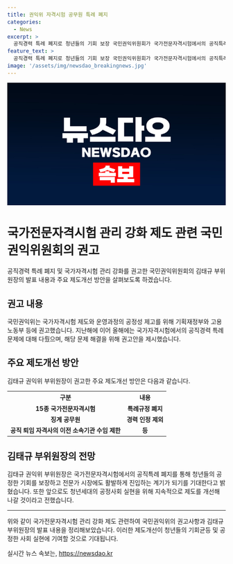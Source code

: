```yaml
---
title: 권익위 자격시험 공무원 특례 폐지
categories:
  - News
excerpt: >
  공직경력 특례 폐지로 청년들의 기회 보장 국민권익위원회가 국가전문자격시험에서의 공직특례 폐지를 권고했다. 이에는 법무사, 세무사, 변리사 등 15종의 시험 응시자 중 공직경력이 있는 경우 자격 자동 부여 및 시험 면제 등 규정이 포함된다. 또한, 징계 공무원 경력 인정 제외 및 공직 퇴임 자격사의 이전 소속기관 수임 제한 등이 제안되었다. 국민권익위는 이를 통해 청년들의 공정한 기회를 보장할 수 있고, 전문가 시장에도 활발한 진입을 기대한다고 설명했다.
feature_text: >
  공직경력 특례 폐지로 청년들의 기회 보장 국민권익위원회가 국가전문자격시험에서의 공직특례 폐지를 권고했다. 이에는 법무사, 세무사, 변리사 등 15종의 시험 응시자 중 공직경력이 있는 경우 자격 자동 부여 및 시험 면제 등 규정이 포함된다. 또한, 징계 공무원 경력 인정 제외 및 공직 퇴임 자격사의 이전 소속기관 수임 제한 등이 제안되었다. 국민권익위는 이를 통해 청년들의 공정한 기회를 보장할 수 있고, 전문가 시장에도 활발한 진입을 기대한다고 설명했다.
image: '/assets/img/newsdao_breakingnews.jpg'
---
```


<p><img src="/assets/img/newsdao_breakingnews.jpg" alt="cryptoinkorea 속보" /></p>

<h1 data-ke-size="size26">국가전문자격시험 관리 강화 제도 관련 국민권익위원회의 권고</h1>

<p data-ke-size="size16">공직경력 특례 폐지 및 국가자격시험 관리 강화를 권고한 국민권익위원회의 김태규 부위원장의 발표 내용과 주요 제도개선 방안을 살펴보도록 하겠습니다.</p>

<h2 data-ke-size="size24">권고 내용</h2>

<p data-ke-size="size16">국민권익위는 국가자격시험 제도와 운영과정의 공정성 제고를 위해 기획재정부와 고용노동부 등에 권고했습니다. 지난해에 이어 올해에는 국가자격시험에서의 공직경력 특례 문제에 대해 다뤘으며, 해당 문제 해결을 위해 권고안을 제시했습니다.</p>

<h2 data-ke-size="size24">주요 제도개선 방안</h2>

<p data-ke-size="size16">김태규 권익위 부위원장이 권고한 주요 제도개선 방안은 다음과 같습니다.</p>

<table>
    <tr>
        <th>구분</th>
        <th>내용</th>
    </tr>
    <tr>
        <td style="text-align: center; height: 17px;"><b>15종 국가전문자격시험</b></td>
        <td style="text-align: center; height: 17px;"><b>특례규정 폐지</b></td>
    </tr>
    <tr>
        <td style="text-align: center; height: 17px;"><b>징계 공무원</b></td>
        <td style="text-align: center; height: 17px;"><b>경력 인정 제외</b></td>
    </tr>
    <tr>
        <td style="text-align: center; height: 17px;"><b>공직 퇴임 자격사의 이전 소속기관 수임 제한</b></td>
        <td style="text-align: center; height: 17px;"><b>등</b></td>
    </tr>
</table>

<h2 data-ke-size="size24">김태규 부위원장의 전망</h2>

<p data-ke-size="size16">김태규 권익위 부위원장은 국가전문자격시험에서의 공직특례 폐지를 통해 청년들의 공정한 기회를 보장하고 전문가 시장에도 활발하게 진입하는 계기가 되기를 기대한다고 밝혔습니다. 또한 앞으로도 청년세대의 공정사회 실현을 위해 지속적으로 제도를 개선해 나갈 것이라고 전했습니다.</p>

<hr>

<p data-ke-size="size16">위와 같이 국가전문자격시험 관리 강화 제도 관련하여 국민권익위의 권고사항과 김태규 부위원장의 발표 내용을 정리해보았습니다. 이러한 제도개선이 청년들의 기회균등 및 공정한 사회 실현에 기여할 것으로 기대됩니다.</p>
실시간 뉴스 속보는, <a href="https://newsdao.kr" rel="dofollow">https://newsdao.kr</a>



